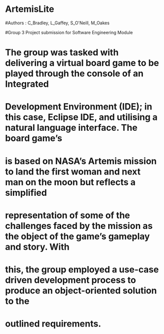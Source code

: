# ArtemisLite

#Authors : C_Bradley, L_Gaffey, S_O'Neill, M_Oakes

#Group 3 Project submission for Software Engineering Module

# The group was tasked with delivering a virtual board game to be played through the console of an Integrated 
# Development Environment (IDE); in this case, Eclipse IDE, and utilising a natural language interface. The board game’s 
# is based on NASA’s Artemis mission to land the first woman and next man on the moon but reflects a simplified 
# representation of some of the challenges faced by the mission as the object of the game’s gameplay and story. With 
# this, the group employed a use-case driven development process to produce an object-oriented solution to the 
# outlined requirements.
